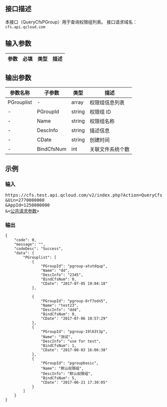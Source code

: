 ## 接口描述
本接口（QueryCfsPGroup）用于查询权限组列表。
接口请求域名：`cfs.api.qcloud.com`
## 输入参数
|       参数      |  必填 |  类型  |                               描述                           |
|-----------------|------|--------|--------------------------------------------------------------|


## 输出参数
| 参数名称 | 子参数 |  类型 | 描述 |
|----------|------  |----- | ---- |
|PGrouplist|    -     |  array  |权限组信息列表 |
|  -        | PGroupId |  string |权限组 ID |
|    -      | Name    |  string |权限组名称 |
|    -      | DescInfo|  string |描述信息 |
|     -     | CDate   |  string |创建时间 |
|     -     | BindCfsNum| int    |关联文件系统个数|

## 示例 

### 输入



<pre>
https://cfs.test.api.qcloud.com/v2/index.php?Action=QueryCfsPGroup
&Uin=2770000000
&AppId=1250000000
&<<a href="https://www.cloud.tencent.com/doc/api/229/6976">公共请求参数</a>>
</pre>


### 输出

```
{
    "code": 0,
    "message": "",
    "codeDesc": "Success",
    "data": {
        "PGrouplist": [
            {
                "PGroupId": "pgroup-atutdqup",
                "Name": "dd",
                "DescInfo": "2345",
                "BindCfsNum": 0,
                "CDate": "2017-07-05 19:04:18"
            },
            
            {
                "PGroupId": "pgroup-8rf7odn5",
                "Name": "test23",
                "DescInfo": "ddd",
                "BindCfsNum": 0,
                "CDate": "2017-07-06 10:57:29"
            },
            {
                "PGroupId": "pgroup-19l63t3p",
                "Name": "测试",
                "DescInfo": "use for test",
                "BindCfsNum": 1,
                "CDate": "2017-08-03 16:06:38"
            },
            {
                "PGroupId": "pgroupbasic",
                "Name": "默认权限组",
                "DescInfo": "默认权限组",
                "BindCfsNum": 5,
                "CDate": "2017-06-21 17:30:05"
            }
        ]
    }
}

```


